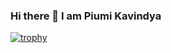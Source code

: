 ### Hi there 👋 I am Piumi Kavindya

<!--
**Piumikavindya/Piumikavindya** is a ✨ _special_ ✨ repository because its `README.md` (this file) appears on your GitHub profile.

Here are some ideas to get you started:

- 🔭 I’m currently working on ...
- 🌱 I’m currently learning ...
- 👯 I’m looking to collaborate on ...
- 🤔 I’m looking for help with ...
- 💬 Ask me about ...
- 📫 How to reach me: ...
- 😄 Pronouns: ...
- ⚡ Fun fact: ...
-->
[![trophy](https://github-profile-trophy.vercel.app/?username=Piumikavindya&theme=onedark&no-bg=true&column=3&margin-w=15&margin-h=15
)](https://github.com/ryo-ma/github-profile-trophy)
